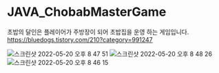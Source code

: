 # JAVA_ChobabMasterGame
 
초밥의 달인은 플레이어가 주방장이 되어 초밥집을 운영 하는 게임입니다.<br>
https://bluedogs.tistory.com/210?category=991247

![스크린샷 2022-05-20 오후 8 47 51](https://user-images.githubusercontent.com/74134181/169522181-317a2cbd-9a54-4d58-95aa-83c060a63056.png)
![스크린샷 2022-05-20 오후 8 48 26](https://user-images.githubusercontent.com/74134181/169522187-8935d198-34ab-49d5-a39e-652ef514f1ae.png)
![스크린샷 2022-05-20 오후 8 46 15](https://user-images.githubusercontent.com/74134181/169522200-6cf1ef3f-fa10-415c-99ed-f750708a68d8.png)
